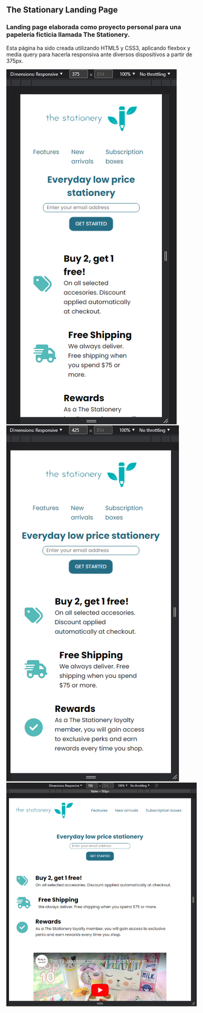 <h2>The Stationary Landing Page</h2>

<h3>Landing page elaborada como proyecto personal para una papelería ficticia llamada The Stationery.</h3>

Esta página ha sido creada utilizando HTML5 y CSS3, aplicando flexbox y media query para hacerla responsiva ante diversos dispositivos a partir de 375px.

<img src="img-muestra/375px.PNG"><img src="img-muestra/425px.PNG"><img src="img-muestra/768px.PNG">
